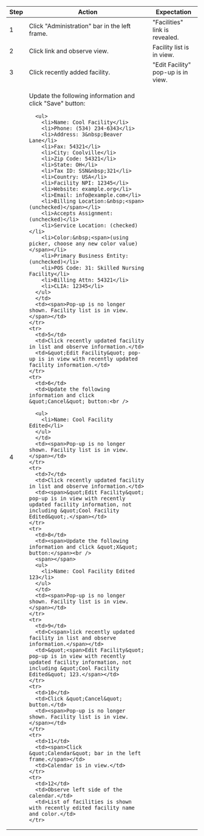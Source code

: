 <table>
  <thead>
    <tr>
      <th align="center"><span>Step</span></th>
      <th align="center"><span>Action</span></th>
      <th align="center"><span>Expectation</span></th>
    </tr>
  </thead>
  <tbody>
    <tr>
      <td>1</td>
      <td>Click &quot;Administration&quot; bar in the left frame.</td>
      <td>&quot;Facilities&quot; link is revealed.</td>
    </tr>
    <tr>
      <td>2</td>
      <td><span>Click link and observe view.</span></td>
      <td><span>Facility list is in view.</span></td>
    </tr>
    <tr>
      <td>3</td>
      <td><span>Click recently added facility.</span></td>
      <td><span>&quot;Edit Facility&quot; pop-up is in view.</span></td>
    </tr>
    <tr>
      <td>4</td>
      <td>
      <p>Update the following information and click &quot;Save&quot; button:</p>

      <ul>
        <li>Name: Cool Facility</li>
        <li>Phone: (534) 234-6343</li>
        <li>Address: 3&nbsp;Beaver Lane</li>
        <li>Fax: 54321</li>
        <li>City: Coolville</li>
        <li>Zip Code: 54321</li>
        <li>State: OH</li>
        <li>Tax ID: SSN&nbsp;321</li>
        <li>Country: USA</li>
        <li>Facility NPI: 12345</li>
        <li>Website: example.org</li>
        <li>Email: info@example.com</li>
        <li>Billing Location:&nbsp;<span>(unchecked)</span></li>
        <li>Accepts Assignment: (unchecked)</li>
        <li>Service Location: (checked)</li>
        <li>Color:&nbsp;<span>(using picker, choose any new color value)</span></li>
        <li>Primary Business Entity: (unchecked)</li>
        <li>POS Code: 31: Skilled Nursing Facility</li>
        <li>Billing Attn: 54321</li>
        <li>CLIA: 12345</li>
      </ul>
      </td>
      <td><span>Pop-up is no longer shown. Facility list is in view.</span></td>
    </tr>
    <tr>
      <td>5</td>
      <td>Click recently updated facility in list and observe information.</td>
      <td>&quot;Edit Facility&quot; pop-up is in view with recently updated facility information.</td>
    </tr>
    <tr>
      <td>6</td>
      <td>Update the following information and click &quot;Cancel&quot; button:<br />
      ​
      <ul>
        <li>Name: Cool Facility Edited</li>
      </ul>
      </td>
      <td><span>Pop-up is no longer shown. Facility list is in view.</span></td>
    </tr>
    <tr>
      <td>7</td>
      <td>Click recently updated facility in list and observe information.</td>
      <td><span>&quot;Edit Facility&quot; pop-up is in view with recently updated facility information, not including &quot;Cool Facility Edited&quot;.</span></td>
    </tr>
    <tr>
      <td>8</td>
      <td><span>Update the following information and click &quot;X&quot; button:</span><br />
      <span>​</span>
      <ul>
        <li>Name: Cool Facility Edited 123</li>
      </ul>
      </td>
      <td><span>Pop-up is no longer shown. Facility list is in view.</span></td>
    </tr>
    <tr>
      <td>9</td>
      <td>C<span>lick recently updated facility in list and observe information.</span></td>
      <td>&quot;<span>Edit Facility&quot; pop-up is in view with recently updated facility information, not including &quot;Cool Facility Edited&quot; 123.</span></td>
    </tr>
    <tr>
      <td>10</td>
      <td>Click &quot;Cancel&quot; button.</td>
      <td><span>Pop-up is no longer shown. Facility list is in view.</span></td>
    </tr>
    <tr>
      <td>11</td>
      <td><span>Click &quot;Calendar&quot; bar in the left frame.</span></td>
      <td>Calendar is in view.</td>
    </tr>
    <tr>
      <td>12</td>
      <td>Observe left side of the calendar.</td>
      <td>List of facilities is shown with recently edited facility name and color.</td>
    </tr>
  </tbody>
</table>
